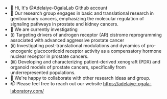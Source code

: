 - 👋 Hi, It's @Adelaiye-OgalaLab Github account
- 👀 Our research group engages in basic and translational research in genitourinary cancers, emphasizing the molecular regulation of signaling pathways in prostate and kidney cancers.
- 🌱 We are currently investigating
- (i) Targeting drivers of androgen receptor (AR) cistrome reprogramming associated with advanced aggressive prostate cancer
- (ii) Investigating post-translational modulations and dynamics of pro-oncogenic glucocorticoid receptor activity as a compensatory hormone nuclear receptor in prostate cancers.
- (iii) Developing and characterizing patient-derived xenograft (PDX) and organoid models of prostate cancers, specifically from underrepresented populations.
- 💞️ We're happy to collaborate with other research ideas and group. 
- 📫 Please feel free to reach out our website https://adelaiye-ogala-laboratory.com/


<!---
Adelaiye-OgalaLab/Adelaiye-OgalaLab is a ✨ special ✨ repository because its `README.md` (this file) appears on your GitHub profile.
You can click the Preview link to take a look at your changes.
--->
